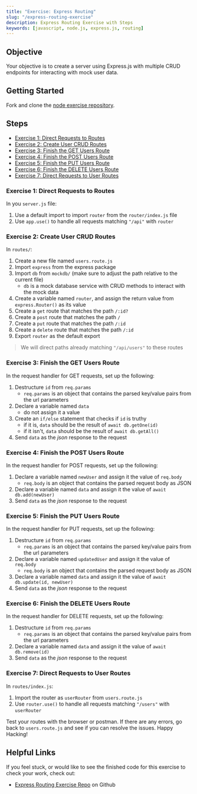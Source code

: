 ```yaml
---
title: "Exercise: Express Routing"
slug: "/express-routing-exercise"
description: Express Routing Exercise with Steps
keywords: [javascript, node.js, express.js, routing]
---
```


## Objective

Your objective is to create a server using Express.js with multiple CRUD endpoints for interacting with mock user data.

## Getting Started

Fork and clone the [node exercise repository](https://github.com/Bryantellius/node-exercise).

## Steps

- [Exercise 1: Direct Requests to Routes](#exercise-1-direct-requests-to-routes)
- [Exercise 2: Create User CRUD Routes](#exercise-2-create-user-crud-routes)
- [Exercise 3: Finish the GET Users Route](#exercise-3-finish-the-get-users-route)
- [Exercise 4: Finish the POST Users Route](#exercise-4-finish-the-post-users-route)
- [Exercise 5: Finish the PUT Users Route](#exercise-5-finish-the-put-users-route)
- [Exercise 6: Finish the DELETE Users Route](#exercise-6-finish-the-delete-users-route)
- [Exercise 7: Direct Requests to User Routes](#exercise-7-direct-requests-to-user-routes)

### Exercise 1: Direct Requests to Routes

In you `server.js` file:

1. Use a default import to import `router` from the `router/index.js` file
2. Use `app.use()` to handle all requests matching `"/api"` with `router`

### Exercise 2: Create User CRUD Routes

In `routes/`:

1. Create a new file named `users.route.js`
2. Import `express` from the express package
3. Import `db` from `mockdb/` (make sure to adjust the path relative to the current file)
   - `db` is a mock database service with CRUD methods to interact with the mock data
4. Create a variable named `router`, and assign the return value from `express.Router()` as its value
5. Create a `get` route that matches the path `/:id?`
6. Create a `post` route that matches the path `/`
7. Create a `put` route that matches the path `/:id`
8. Create a `delete` route that matches the path `/:id`
9. Export `router` as the default export

> We will direct paths already matching `"/api/users"` to these routes

### Exercise 3: Finish the GET Users Route

In the request handler for GET requests, set up the following:

1. Destructure `id` from `req.params`
   - `req.params` is an object that contains the parsed key/value pairs from the url parameters
2. Declare a variable named `data`
   - do not assign it a value
3. Create an `if/else` statement that checks if `id` is truthy
   - if it is, `data` should be the result of `await db.getOne(id)`
   - if it isn't, `data` should be the result of `await db.getAll()`
4. Send `data` as the _json_ response to the request

### Exercise 4: Finish the POST Users Route

In the request handler for POST requests, set up the following:

1. Declare a variable named `newUser` and assign it the value of `req.body`
   - `req.body` is an object that contains the parsed request body as JSON
2. Declare a variable named `data` and assign it the value of `await db.add(newUser)`
3. Send `data` as the _json_ response to the request

### Exercise 5: Finish the PUT Users Route

In the request handler for PUT requests, set up the following:

1. Destructure `id` from `req.params`
   - `req.params` is an object that contains the parsed key/value pairs from the url parameters
2. Declare a variable named `updatedUser` and assign it the value of `req.body`
   - `req.body` is an object that contains the parsed request body as JSON
3. Declare a variable named `data` and assign it the value of `await db.update(id, newUser)`
4. Send `data` as the _json_ response to the request

### Exercise 6: Finish the DELETE Users Route

In the request handler for DELETE requests, set up the following:

1. Destructure `id` from `req.params`
   - `req.params` is an object that contains the parsed key/value pairs from the url parameters
2. Declare a variable named `data` and assign it the value of `await db.remove(id)`
3. Send `data` as the _json_ response to the request

### Exercise 7: Direct Requests to User Routes

In `routes/index.js`:

1. Import the router as `userRouter` from `users.route.js`
2. Use `router.use()` to handle all requests matching `"/users"` with `userRouter`

Test your routes with the browser or postman. If there are any errors, go back to `users.route.js` and see if you can resolve the issues. Happy Hacking!

## Helpful Links

If you feel stuck, or would like to see the finished code for this exercise to check your work, check out:

<!-- - [React #4: React Hooks Exercise Video](https://vimeo.com/743441262) on Vimeo -->

- [Express Routing Exercise Repo](https://github.com/Bryantellius/node-exercise/tree/http-express-server) on Github
